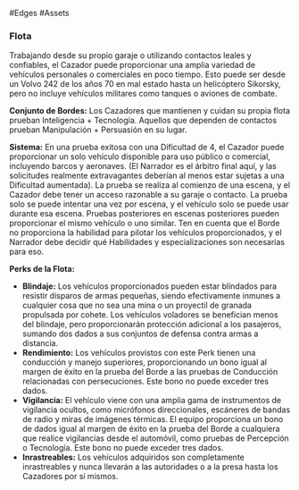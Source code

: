 #Edges #Assets

### Flota

Trabajando desde su propio garaje o utilizando contactos leales y confiables, el Cazador puede proporcionar una amplia variedad de vehículos personales o comerciales en poco tiempo. Esto puede ser desde un Volvo 242 de los años 70 en mal estado hasta un helicóptero Sikorsky, pero no incluye vehículos militares como tanques o aviones de combate.

**Conjunto de Bordes:** Los Cazadores que mantienen y cuidan su propia flota prueban Inteligencia + Tecnología. Aquellos que dependen de contactos prueban Manipulación + Persuasión en su lugar.

**Sistema:** En una prueba exitosa con una Dificultad de 4, el Cazador puede proporcionar un solo vehículo disponible para uso público o comercial, incluyendo barcos y aeronaves. (El Narrador es el árbitro final aquí, y las solicitudes realmente extravagantes deberían al menos estar sujetas a una Dificultad aumentada). La prueba se realiza al comienzo de una escena, y el Cazador debe tener un acceso razonable a su garaje o contacto. La prueba solo se puede intentar una vez por escena, y el vehículo solo se puede usar durante esa escena. Pruebas posteriores en escenas posteriores pueden proporcionar el mismo vehículo o uno similar. Ten en cuenta que el Borde no proporciona la habilidad para pilotar los vehículos proporcionados, y el Narrador debe decidir qué Habilidades y especializaciones son necesarias para eso.

**Perks de la Flota:**
- **Blindaje:** Los vehículos proporcionados pueden estar blindados para resistir disparos de armas pequeñas, siendo efectivamente inmunes a cualquier cosa que no sea una mina o un proyectil de granada propulsada por cohete. Los vehículos voladores se benefician menos del blindaje, pero proporcionarán protección adicional a los pasajeros, sumando dos dados a sus conjuntos de defensa contra armas a distancia.
- **Rendimiento:** Los vehículos provistos con este Perk tienen una conducción y manejo superiores, proporcionando un bono igual al margen de éxito en la prueba del Borde a las pruebas de Conducción relacionadas con persecuciones. Este bono no puede exceder tres dados.
- **Vigilancia:** El vehículo viene con una amplia gama de instrumentos de vigilancia ocultos, como micrófonos direccionales, escáneres de bandas de radio y miras de imágenes térmicas. El equipo proporciona un bono de dados igual al margen de éxito en la prueba del Borde a cualquiera que realice vigilancias desde el automóvil, como pruebas de Percepción o Tecnología. Este bono no puede exceder tres dados.
- **Inrastreables:** Los vehículos adquiridos son completamente inrastreables y nunca llevarán a las autoridades o a la presa hasta los Cazadores por sí mismos.